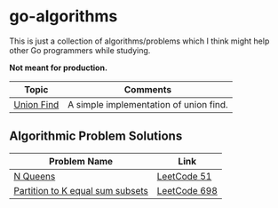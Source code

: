 # go-algorithms

This is just a collection of algorithms/problems which I think might help other Go programmers while studying. 

**Not meant for production.**

| Topic | Comments |
| --- | --- |
| [Union Find](https://github.com/deepakborania/go-algorithms/tree/master/unionfind) | A simple implementation of union find. |

## Algorithmic Problem Solutions
| Problem Name | Link |
| --- | --- |
| [N Queens](https://github.com/deepakborania/go-algorithms/tree/master/algorithms/nqueens) | [LeetCode 51](https://leetcode.com/problems/n-queens/) |
| [Partition to K equal sum subsets](https://github.com/deepakborania/go-algorithms/tree/master/algorithms/kequalsumsubsets) | [LeetCode 698](https://leetcode.com/problems/partition-to-k-equal-sum-subsets/) |
